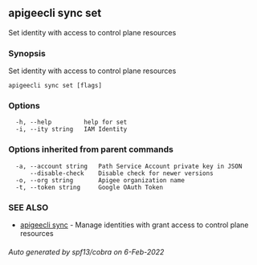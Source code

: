 ## apigeecli sync set

Set identity with access to control plane resources

### Synopsis

Set identity with access to control plane resources

```
apigeecli sync set [flags]
```

### Options

```
  -h, --help         help for set
  -i, --ity string   IAM Identity
```

### Options inherited from parent commands

```
  -a, --account string   Path Service Account private key in JSON
      --disable-check    Disable check for newer versions
  -o, --org string       Apigee organization name
  -t, --token string     Google OAuth Token
```

### SEE ALSO

* [apigeecli sync](apigeecli_sync.md)	 - Manage identities with grant access to control plane resources

###### Auto generated by spf13/cobra on 6-Feb-2022

